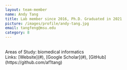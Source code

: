 ```yaml
---
layout: team-member
name: Andy Tang
title: Lab member since 2016, Ph.D. Graduated in 2021
picture: /images/profile/andy-tang.jpg
email: tangfeng@msu.edu
category: 8
---
```


<br/>
Areas of Study: biomedical informatics
<br/>
Links: [Website](#), [Google Scholar](#), [GitHub](https://github.com/af1tang)
